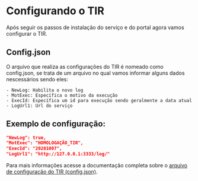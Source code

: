 # Configurando o TIR
Após seguir os passos de instalação do serviço e do portal agora vamos configurar o TIR.

## Config.json
O arquivo que realiza as configurações do TIR é nomeado como config.json, se trata de um arquivo no qual vamos informar alguns dados nescessários sendo eles:

    - NewLog: Habilita o novo log
    - MotExec: Específica o motivo da execução
    - ExecId: Específica um id para execução sendo geralmente a data atual
    - LogUrl1: Url do serviço

## Exemplo de configuração:
```json
"NewLog": true,
"MotExec": "HOMOLOGAÇÃO_TIR",
"ExecId": "20201007",
"LogUrl1": "http://127.0.0.1:3333/log/"
```

Para mais informações acesse a documentação completa sobre o [arquivo de configuração do TIR (config.json)](https://totvs.github.io/tir/configjson).